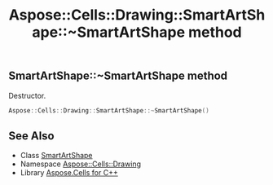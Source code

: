 ﻿---
title: Aspose::Cells::Drawing::SmartArtShape::~SmartArtShape method
linktitle: ~SmartArtShape
second_title: Aspose.Cells for C++ API Reference
description: 'Aspose::Cells::Drawing::SmartArtShape::~SmartArtShape method. Destructor in C++.'
type: docs
weight: 200
url: /cpp/aspose.cells.drawing/smartartshape/~smartartshape/
---
## SmartArtShape::~SmartArtShape method


Destructor.

```cpp
Aspose::Cells::Drawing::SmartArtShape::~SmartArtShape()
```

## See Also

* Class [SmartArtShape](../)
* Namespace [Aspose::Cells::Drawing](../../)
* Library [Aspose.Cells for C++](../../../)
